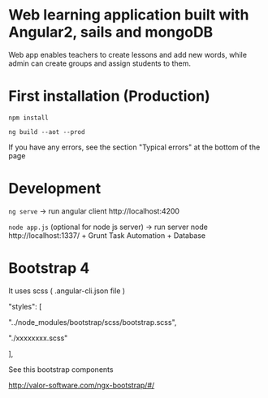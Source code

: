 # Web learning application built with Angular2, sails and mongoDB
Web app enables teachers to create lessons and add new words, while admin can create groups and assign students to them.

# First installation (Production)

`npm install`

`ng build --aot --prod`

If you have any errors, see the section "Typical errors" at the bottom of the page

# Development
`ng serve` -> run angular client http://localhost:4200

`node app.js` (optional for node js server) -> run server node http://localhost:1337/ + Grunt Task Automation + Database

# Bootstrap 4
It uses scss ( .angular-cli.json file )

"styles": [

  "../node_modules/bootstrap/scss/bootstrap.scss",

  "./xxxxxxxx.scss"

],

See this bootstrap components

http://valor-software.com/ngx-bootstrap/#/

